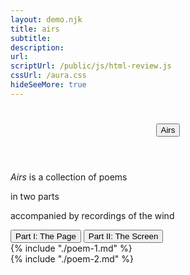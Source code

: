 ```yaml
---
layout: demo.njk
title: airs
subtitle: 
description: 
url: 
scriptUrl: /public/js/html-review.js
cssUrl: /aura.css
hideSeeMore: true
---
```

<header class="poems-header">
  <h1><button class="nav-home">Airs</button></h1>
</header>

<div class="poems-description">

  <em>Airs</em> is a collection of poems
  
  in two parts
  
  accompanied by recordings of the wind
</div>


<!-- As you browse through these texts, recordings of the wind (made 2022-2024) will play. The underlying gesture in both parts is that of subjecting typographic elements to processes that register traces of the wind. -->

<!-- <div class="player"> -->
  <!-- <p class="description">Part I: The Pages</p> -->
  <!-- <button class="start" data-part="part-1">Part I: The Pages</button> -->
  <!-- <footer>
    <p>I am not really sure how to write poems but I am trying to write poems. The typographic distortion adds texture to the page, but I don't want it to look too much like print. I do like how it slows down the reading experience, which complements the quiet sound of air moving.</p>
  </footer>
</div> -->

<!-- <div class="player"> -->
  <!-- <p class="description">Part II: The Window</p> -->
  <!-- <button class="start" data-part="part-2">Part II: The Window</button> -->
  <!-- <footer>
    <p>Lattice of Xs (a representational gesture of the screen of a window), also under typographic distortion. It's too fast right now, too much, and I want it instead to feel more like a canopy of leaves rustling in the wind. In addition to the sound of wind, there is an additional resonance. I want it to be like an aeolian harp, taught steel wires vibrating in the wind. This additional sound is processed/produced in the browser, and is what is driving the animation.</p>
  </footer>
</div> -->

<!-- <button id="close">Close</button> -->
<nav>
  <button class="nav-part-1 start" data-part="part-1">Part I: The Page</button>
  <button class="nav-part-2 start" data-part="part-2">Part II: The Screen</button>
</nav>
<div id="poems-container">
  </header>
  <div id="part-1" class="poem-container">
    {% include "./poem-1.md" %}
  </div>
  <div id="part-2" class="poem-container">
    {% include "./poem-2.md" %}
  </div>

  



  <!-- <p id="text"></p> -->
   <!-- “Every crystal was a masterpiece of design and no one design was ever repeated. When a snowflake melted, that design was forever lost,” -->
   <!-- https://arc.net/l/quote/haruwzln -->
</div>



<!-- Prototype for the presentation of prose poetry on the page with a combination of visual manipulation, coloration, and animation.

The text for these poems come from research into the history of auras and fingerprinting. Using the [FingerprintJS](https://fingerprint.com/blog/browser-fingerprinting-techniques/) NPM library, the animation and coloration will be rendered differently across different browser profiles (not limited to user agent).

Approximately twenty of these poems will be presented in total, which readers can click through on mobile & desktop devices.


~~A proposal for a visual-text piece around the theme of the digital fingerprint.~~

~~As implemented by libraries like [FingerprintJS](https://fingerprint.com/blog/browser-fingerprinting-techniques/), websites can uniquely identify users based on a collection of machine-specific attributes that by themselves are insignificant but in aggregate are unlikely to be repeated across individuals.~~

~~My initial idea was to translate the visitor's digital fingerprint into a subtly animating color-field <em>aura</em>, which would appear differently for each visitor. Prose would be rendered alongside this aura, or alternatively, I was also thinking of presenting concrete poems, inspired by Dom Sylvestre Houedard ([example](https://images.fastcompany.com/image/upload/f_webp,q_auto,c_fit,w_1024,h_1024/wp-cms/uploads/2017/05/7-the-benedictine-monk-who-connected-concrete-poetry-1.jpg)).~~

~~I started tinkering with ways of animating the aura, to give it a more organic sense of texture, and to see what sort of text this might inspire me to write. But I got carried away with the animation and it became more like experimental film of the mid-twentieth century. So now I'm wondering whether a prose "film" might be closer to the format I'm interested in presenting, with the text appearing almost like subtitles.~~

~~I think there's a few different directions this project might go, but the content would ultimately be a sort of meditation on the connection between digital fingerprint and aura. And while I think it would be educational to address surveillance technology, I plan to focus the overall tone towards something that feels numinous, as opposed to didactic.~~

~~Click below to see a very rough prototype of color-field animation as a sort of film.~~ -->

<!-- In addition to the prose poems, the visual presentation will translate the visitor's digital fingerprint into a subtly animating color-field "aura", which will appear differently for each visitor. -->

<!-- SVG filter seems like a good way of customizing the aura to a specific color palette without having to write explicit pixel logic -->
<!-- https://css-irl.info/into-the-matrix-with-svg-filters/ -->
<svg viewBox="0 0 600 400" width="600" height="400" xmlns:xlink="http://www.w3.org/1999/xlink">
  <defs>
    <filter id="test">
      <feColorMatrix in="SourceGraphic"
        type="matrix"
        values="0 1 0 0 0
                0 1 0 0 0
                0 1 0 0 0
                0 0 0 1 0" />
    </filter>
    <filter id="duo">
      <feColorMatrix in="SourceGraphic"
        type="matrix"
        values="1 1 1 0 0
		            0 0 0 -0.5 0
		            0 0 0 0.2 0
		            0 0 0 1 0 " />
    </filter>
    <filter id="black-to-transparent">
        <feColorMatrix type="matrix" values="
          1 0 0 0 0
          0 1 0 0 0
          0 0 1 0 0
          1 1 1 1 -1" />
      </filter>
     <filter id="dis-filter">
      <feImage xlink:href="" result="dis-filter" preserveAspectRatio="xMidYMid meet" width="430px" x="20" y="0"></feImage><feDisplacementMap in2="dis-filter" in="SourceGraphic" scale="15" xChannelSelector="A" yChannelSelector="R"></feDisplacementMap>
     </filter> 
      <filter id="displacementFilter">
    <feTurbulence
      type="turbulence"
      baseFrequency="0.05"
      numOctaves="2"
      result="turbulence" />
    <feDisplacementMap
      in2="turbulence"
      in="SourceGraphic"
      scale="50"
      xChannelSelector="R"
      yChannelSelector="G" />
    </filter>
    <filter id="wind-filter">
      <feImage xlink:href="/public/html-review/santa-ana-winds.jpg" result="slide-0" preserveAspectRatio="xMidYMid meet" width="860px" x="15px" y="0"></feImage>
      <feDisplacementMap in2="slide-0" in="SourceGraphic" scale="8" xChannelSelector="G" yChannelSelector="R"></feDisplacementMap>
    </filter>
  </defs>
</svg>